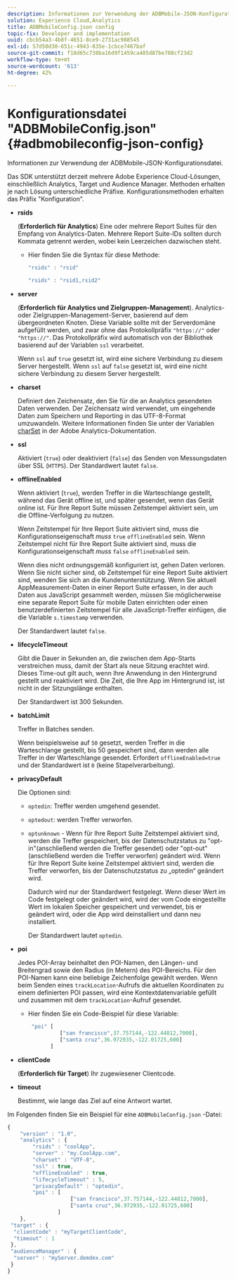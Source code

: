 ```yaml
---
description: Informationen zur Verwendung der ADBMobile-JSON-Konfigurationsdatei.
solution: Experience Cloud,Analytics
title: ADBMobileConfig.json config
topic-fix: Developer and implementation
uuid: cbcb54a3-4b8f-4651-8ce9-2731ac988545
exl-id: 57d50d30-651c-4943-835e-1cbce7467baf
source-git-commit: f18d65c738ba16d9f1459ca485d87be708cf23d2
workflow-type: tm+mt
source-wordcount: '613'
ht-degree: 42%

---
```


# Konfigurationsdatei &quot;ADBMobileConfig.json&quot; {#adbmobileconfig-json-config}

Informationen zur Verwendung der ADBMobile-JSON-Konfigurationsdatei.

Das SDK unterstützt derzeit mehrere Adobe Experience Cloud-Lösungen, einschließlich Analytics, Target und Audience Manager. Methoden erhalten je nach Lösung unterschiedliche Präfixe. Konfigurationsmethoden erhalten das Präfix &quot;Konfiguration&quot;.

* **rsids**

   (**Erforderlich für Analytics**) Eine oder mehrere Report Suites für den Empfang von Analytics-Daten. Mehrere Report Suite-IDs sollten durch Kommata getrennt werden, wobei kein Leerzeichen dazwischen steht.

   * Hier finden Sie die Syntax für diese Methode:

      ```js
      "rsids" : "rsid"
      ```

      ```js
      "rsids" : "rsid1,rsid2"
      ```

* **server**

   (**Erforderlich für Analytics und Zielgruppen-Management**). Analytics- oder Zielgruppen-Management-Server, basierend auf dem übergeordneten Knoten. Diese Variable sollte mit der Serverdomäne aufgefüllt werden, und zwar ohne das Protokollpräfix `"https://"` oder `"https://"`. Das Protokollpräfix wird automatisch von der Bibliothek basierend auf der Variablen `ssl` verarbeitet.

   Wenn `ssl` auf `true` gesetzt ist, wird eine sichere Verbindung zu diesem Server hergestellt. Wenn `ssl` auf `false` gesetzt ist, wird eine nicht sichere Verbindung zu diesem Server hergestellt.

* **charset**

   Definiert den Zeichensatz, den Sie für die an Analytics gesendeten Daten verwenden. Der Zeichensatz wird verwendet, um eingehende Daten zum Speichern und Reporting in das UTF-8-Format umzuwandeln. Weitere Informationen finden Sie unter der Variablen [charSet](https://experienceleague.adobe.com/docs/analytics/implementation/vars/config-vars/charset.html?lang=de) in der Adobe Analytics-Dokumentation.

* **ssl**

   Aktiviert (`true`) oder deaktiviert (`false`) das Senden von Messungsdaten über SSL (`HTTPS`). Der Standardwert lautet `false`.

* **offlineEnabled**

   Wenn aktiviert (`true`), werden Treffer in die Warteschlange gestellt, während das Gerät offline ist, und später gesendet, wenn das Gerät online ist. Für Ihre Report Suite müssen Zeitstempel aktiviert sein, um die Offline-Verfolgung zu nutzen.

   Wenn Zeitstempel für Ihre Report Suite aktiviert sind, muss die Konfigurationseigenschaft *muss* `true` `offlineEnabled` sein. Wenn Zeitstempel nicht für Ihre Report Suite aktiviert sind, muss die Konfigurationseigenschaft *muss* `false` `offlineEnabled` sein.

   Wenn dies nicht ordnungsgemäß konfiguriert ist, gehen Daten verloren. Wenn Sie nicht sicher sind, ob Zeitstempel für eine Report Suite aktiviert sind, wenden Sie sich an die Kundenunterstützung. Wenn Sie aktuell AppMeasurement-Daten in einer Report Suite erfassen, in der auch Daten aus JavaScript gesammelt werden, müssen Sie möglicherweise eine separate Report Suite für mobile Daten einrichten oder einen benutzerdefinierten Zeitstempel für alle JavaScript-Treffer einfügen, die die Variable `s.timestamp` verwenden.

   Der Standardwert lautet `false`.

* **lifecycleTimeout**

   Gibt die Dauer in Sekunden an, die zwischen dem App-Starts verstreichen muss, damit der Start als neue Sitzung erachtet wird. Dieses Time-out gilt auch, wenn Ihre Anwendung in den Hintergrund gestellt und reaktiviert wird. Die Zeit, die Ihre App im Hintergrund ist, ist nicht in der Sitzungslänge enthalten.

   Der Standardwert ist 300 Sekunden.

* **batchLimit**

   Treffer in Batches senden.

   Wenn beispielsweise auf `50` gesetzt, werden Treffer in die Warteschlange gestellt, bis 50 gespeichert sind, dann werden alle Treffer in der Warteschlange gesendet. Erfordert `offlineEnabled=true` und der Standardwert ist `0` (keine Stapelverarbeitung).

* **privacyDefault**

   Die Optionen sind:

   * `optedin`: Treffer werden umgehend gesendet.
   * `optedout`: werden Treffer verworfen.
   * `optunknown` - Wenn für Ihre Report Suite Zeitstempel aktiviert sind, werden die Treffer gespeichert, bis der Datenschutzstatus zu &quot;opt-in&quot;(anschließend werden die Treffer gesendet) oder &quot;opt-out&quot;(anschließend werden die Treffer verworfen) geändert wird. Wenn für Ihre Report Suite keine Zeitstempel aktiviert sind, werden die Treffer verworfen, bis der Datenschutzstatus zu „optedin“ geändert wird.

      Dadurch wird nur der Standardwert festgelegt. Wenn dieser Wert im Code festgelegt oder geändert wird, wird der vom Code eingestellte Wert im lokalen Speicher gespeichert und verwendet, bis er geändert wird, oder die App wird deinstalliert und dann neu installiert.

      Der Standardwert lautet `optedin`.

* **poi**

   Jedes POI-Array beinhaltet den POI-Namen, den Längen- und Breitengrad sowie den Radius (in Metern) des POI-Bereichs. Für den POI-Namen kann eine beliebige Zeichenfolge gewählt werden. Wenn beim Senden eines `trackLocation`-Aufrufs die aktuellen Koordinaten zu einem definierten POI passen, wird eine Kontextdatenvariable gefüllt und zusammen mit dem `trackLocation`-Aufruf gesendet.

   * Hier finden Sie ein Code-Beispiel für diese Variable:

      ```js
       "poi" [ 
                ["san francisco",37.757144,-122.44812,7000], 
                ["santa cruz",36.972935,-122.01725,600] 
             ]
      ```

* **clientCode**

   (**Erforderlich für Target**) Ihr zugewiesener Clientcode.

* **timeout**

   Bestimmt, wie lange das Ziel auf eine Antwort wartet.

Im Folgenden finden Sie ein Beispiel für eine `ADBMobileConfig.json` -Datei:

```js
{ 
    "version" : "1.0",
    "analytics" : {
        "rsids" : "coolApp",
        "server" : "my.CoolApp.com",
        "charset" : "UTF-8",
        "ssl" : true,
        "offlineEnabled" : true,
        "lifecycleTimeout" : 5,
        "privacyDefault" : "optedin",
        "poi" : [ 
                    ["san francisco",37.757144,-122.44812,7000],
                    ["santa cruz",36.972935,-122.01725,600]
                ]
    },
 "target" : {
  "clientCode" : "myTargetClientCode",
  "timeout" : 1
 },
 "audienceManager" : {
  "server" : "myServer.demdex.com"
 }
}
```
